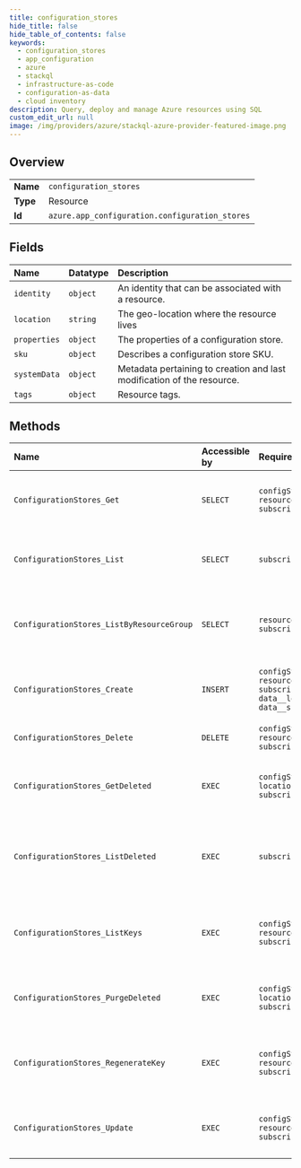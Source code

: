 ```yaml
---
title: configuration_stores
hide_title: false
hide_table_of_contents: false
keywords:
  - configuration_stores
  - app_configuration
  - azure    
  - stackql
  - infrastructure-as-code
  - configuration-as-data
  - cloud inventory
description: Query, deploy and manage Azure resources using SQL
custom_edit_url: null
image: /img/providers/azure/stackql-azure-provider-featured-image.png
---
```

  
    

## Overview
<table><tbody>
<tr><td><b>Name</b></td><td><code>configuration_stores</code></td></tr>
<tr><td><b>Type</b></td><td>Resource</td></tr>
<tr><td><b>Id</b></td><td><code>azure.app_configuration.configuration_stores</code></td></tr>
</tbody></table>

## Fields
| Name | Datatype | Description |
|:-----|:---------|:------------|
| `identity` | `object` | An identity that can be associated with a resource. |
| `location` | `string` | The geo-location where the resource lives |
| `properties` | `object` | The properties of a configuration store. |
| `sku` | `object` | Describes a configuration store SKU. |
| `systemData` | `object` | Metadata pertaining to creation and last modification of the resource. |
| `tags` | `object` | Resource tags. |
## Methods
| Name | Accessible by | Required Params | Description |
|:-----|:--------------|:----------------|:------------|
| `ConfigurationStores_Get` | `SELECT` | `configStoreName, resourceGroupName, subscriptionId` | Gets the properties of the specified configuration store. |
| `ConfigurationStores_List` | `SELECT` | `subscriptionId` | Lists the configuration stores for a given subscription. |
| `ConfigurationStores_ListByResourceGroup` | `SELECT` | `resourceGroupName, subscriptionId` | Lists the configuration stores for a given resource group. |
| `ConfigurationStores_Create` | `INSERT` | `configStoreName, resourceGroupName, subscriptionId, data__location, data__sku` | Creates a configuration store with the specified parameters. |
| `ConfigurationStores_Delete` | `DELETE` | `configStoreName, resourceGroupName, subscriptionId` | Deletes a configuration store. |
| `ConfigurationStores_GetDeleted` | `EXEC` | `configStoreName, location, subscriptionId` | Gets a deleted Azure app configuration store. |
| `ConfigurationStores_ListDeleted` | `EXEC` | `subscriptionId` | Gets information about the deleted configuration stores in a subscription. |
| `ConfigurationStores_ListKeys` | `EXEC` | `configStoreName, resourceGroupName, subscriptionId` | Lists the access key for the specified configuration store. |
| `ConfigurationStores_PurgeDeleted` | `EXEC` | `configStoreName, location, subscriptionId` | Permanently deletes the specified configuration store. |
| `ConfigurationStores_RegenerateKey` | `EXEC` | `configStoreName, resourceGroupName, subscriptionId` | Regenerates an access key for the specified configuration store. |
| `ConfigurationStores_Update` | `EXEC` | `configStoreName, resourceGroupName, subscriptionId` | Updates a configuration store with the specified parameters. |
